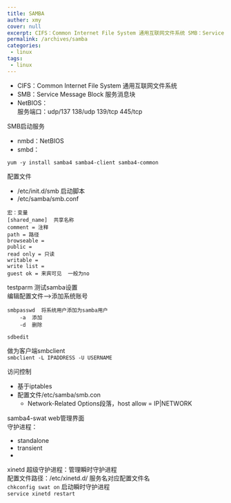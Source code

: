 ```yaml
---
title: SAMBA
auther: xmy
cover: null
excerpt: CIFS：Common Internet File System 通用互联网文件系统 SMB：Service Message Block 服务消息块 NetBIOS： 服务端口：udp/137 138/udp 139/tcp 445/tcp SMB启动服务 nmbd：NetBIOS smbd： yu
permalink: /archives/samba
categories:
 - linux
tags: 
 - linux
---
```



* CIFS：Common Internet File System 通用互联网文件系统  
* SMB：Service Message Block 服务消息块  
* NetBIOS：  
    服务端口：udp/137  138/udp  139/tcp 445/tcp  

SMB启动服务 
* nmbd：NetBIOS  
* smbd：  

`yum -y install samba4 samba4-client samba4-common`

配置文件  
* /etc/init.d/smb 启动脚本  
* /etc/samba/smb.conf  
```
宏：变量  
[shared_name]  共享名称
comment = 注释
path = 路径
browseable =
public = 
read only = 只读
writable =
write list =
guest ok = 来宾可见  一般为no  
```
testparm 测试samba设置  
编辑配置文件-->添加系统账号  
```
smbpasswd  将系统用户添加为samba用户  
    -a  添加
    -d  删除

sdbedit 
```

做为客户端smbclient  
`smbclient -L IPADDRESS -U USERNAME`

访问控制  
* 基于iptables
* 配置文件/etc/samba/smb.con
    * Network-Related Options段落，host allow = IP|NETWORK  




samba4-swat  web管理界面  
守护进程：
* standalone
* transient  
* 

xinetd  超级守护进程：管理瞬时守护进程  
配置文件路径：/etc/xinetd.d/   服务名对应配置文件名  
`chkconfig swat on` 启动瞬时守护进程  
`service xinetd restart`  
    